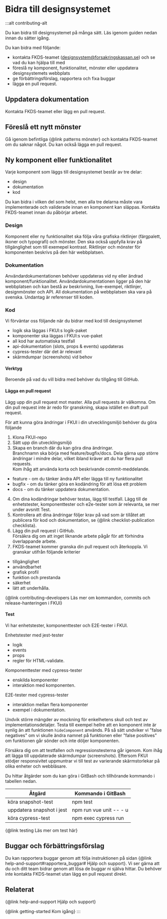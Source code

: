 # Bidra till designsystemet

:::alt contributing-alt

Du kan bidra till designsystemet på många sätt. Läs igenom guiden nedan innan du sätter igång.

Du kan bidra med följande:

-   kontakta FKDS-teamet (<designsystem@forsakringskassan.se>) och se vad du kan hjälpa till med
-   föreslå ny komponent, funktionalitet, mönster eller uppdatera designsystemets webbplats
-   ge förbättringsförslag, rapportera och fixa buggar
-   lägga en pull request.

## Uppdatera dokumentation

Kontakta FKDS-teamet eller lägg en pull request.

## Föreslå ett nytt mönster

Gå igenom befintliga {@link patterns mönster} och kontakta FKDS-teamet om du saknar något.
Du kan också lägga en pull request.

## Ny komponent eller funktionalitet

Varje komponent som läggs till designsystemet består av tre delar:

-   design
-   dokumentation
-   kod

Du kan bidra i vilken del som helst, men alla tre delarna måste vara implementerade och validerade innan en komponent kan släppas.
Kontakta FKDS-teamet innan du påbörjar arbetet.

### Design

Komponent eller ny funktionalitet ska följa våra grafiska riktlinjer (färgpalett, ikoner och typografi) och mönster.
Den ska också uppfylla krav på tillgänglighet som till exemepel kontrast.
Riktlinjer och mönster för komponenten beskrivs på den här webbplatsen.

### Dokumentation

Användardokumentationen behöver uppdateras vid ny eller ändrad komponent/funktionalitet.
Användardokumentationen ligger på den här webbplatsen och kan bestå av beskrivning, live-exempel, riktlinjer, designmönster och API.
All dokumentation på webbplatsen ska vara på svenska.
Undantag är referenser till koden.

### Kod

Vi förväntar oss följande när du bidrar med kod till designsystemet

-   logik ska läggas i FKUI:s logik-paket
-   komponenter ska läggas i FKUI:s vue-paket
-   all kod har automatiska testfall
-   api-dokumentation (slots, props & events) uppdateras
-   cypress-tester där det är relevant
-   skärmdumpar (screenshots) vid behov

#### Verktyg

Beroende på vad du vill bidra med behöver du tillgång till GitHub.

#### Lägga en pull request

Lägg upp din pull request mot master. Alla pull requests är välkomna.
Om din pull request inte är redo för granskning, skapa istället en draft pull request.

För att kunna göra ändringar i FKUI i din utvecklingsmiljö behöver du göra följande

1. Klona FKUI-repo
2. Sätt upp din utvecklingsmiljö
3. Skapa en branch där du kan göra dina ändringar.<br> Branchnamn ska börja med feature/bugfix/docs. Dela gärna upp större ändringar i mindre delar, vilket ibland kräver att du har flera pull requests.<br> Kom ihåg att använda korta och beskrivande commit-meddelande.

-   feature - om du tänker ändra API eller lägga till ny funktionalitet
-   bugfix - om du tänker göra en kodändring för att lösa ett problem
-   docs - om du tänker uppdatera dokumentation.

4. Om dina kodändringar behöver testas, lägg till testfall. Lägg till de enhetstester, komponenttester och e2e-tester som är relevanta, se mer under avsnitt Test.
5. Kontrollera att dina ändringar följer krav på vad som är tillåtet att publicera för kod och dokumentation, se {@link checklist-publication checklista}.
6. Lägg din pull request i GitHub.<br> Försäkra dig om att inget liknande arbete pågår för att förhindra överlappande arbete.
7. FKDS-teamet kommer granska din pull request och återkoppla. Vi granskar utifrån följande kriterier

-   tillgänglighet
-   användbarhet
-   grafisk profil
-   funktion och prestanda
-   säkerhet
-   lätt att underhålla.

{@link contributing-developers Läs mer om kommandon, commits och release-hanteringen i FKUI}

#### Test

Vi har enhetstester, komponenttester och E2E-tester i FKUI.

Enhetstester med jest-tester

-   logik
-   events
-   props
-   regler för HTML-validate.

Komponenttester med cypress-tester

-   enskilda komponenter
-   interaktion med komponenten.

E2E-tester med cypress-tester

-   interaktion mellan flera komponenter
-   exempel i dokumentation.

Undvik större mängder av mockning för enkelhetens skull och test av implementationsdetaljer.
Testa till exempel hellre att en komponent inte är synlig än att funktionen `hideComponent` används.
På så sätt undviker vi "false negatives" om vi skulle ändra namnet på funktionen eller "false positives" om funktionen går sönder och inte döljer komponenten.

Försäkra dig om att testfallen och regressionstesterna går igenom. Kom ihåg att lägga till uppdaterade skärmdumpar (screenshots).
Eftersom FKUI stödjer responsivitet uppmuntrar vi till test av varierande skärmstorlekar på olika enheter och webbläsare.

Du hittar åtgärder som du kan göra i GitBash och tillhörande kommando i tabellen nedan.

| Åtgärd                    | Kommando i GitBash      |
| ------------------------- | ----------------------- |
| köra snapshot-test        | npm test                |
| uppdatera snapshot i jest | npm run vue unit -- - u |
| köra cypress-test         | npm exec cypress run    |

{@link testing Läs mer om test här}

## Buggar och förbättringsförslag

Du kan rapportera buggar genom att följa instruktionen på sidan {@link help-and-support#rapportera_buggar# Hjälp och support}.
Vi ser gärna att du och ditt team bidrar genom att lösa de buggar ni själva hittar.
Du behöver inte kontakta FKDS-teamet utan lägg en pull request direkt.

## Relaterat

{@link help-and-support Hjälp och support}

{@link getting-started Kom igång}
:::
